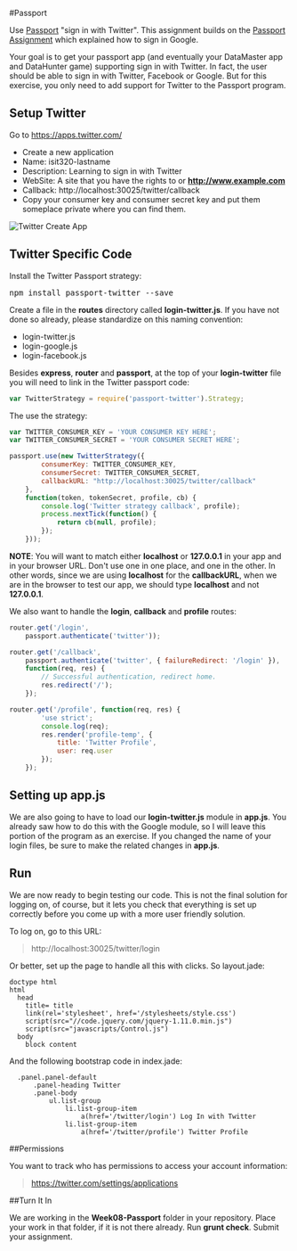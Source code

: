 #Passport

Use [Passport](http://passportjs.org/) "sign in with Twitter". This assignment builds on the [Passport Assignment][passport] which explained how to sign in Google.

Your goal is to get your passport app (and eventually your DataMaster app and DataHunter game) supporting sign in with Twitter. In fact, the user should be able to sign in with Twitter, Facebook or Google. But for this exercise, you only need to add support for Twitter to the Passport program.

[passport]: http://www.ccalvert.net/books/CloudNotes/Assignments/Passport.html

## Setup Twitter

Go to https://apps.twitter.com/

- Create a new application
- Name: isit320-lastname
- Description: Learning to sign in with Twitter
- WebSite: A site that you have the rights to or **http://www.example.com**
- Callback: http://localhost:30025/twitter/callback
- Copy your consumer key and consumer secret key and put them someplace private where you can find them.

![Twitter Create App](https://s3.amazonaws.com/bucket01.elvenware.com/images/passport-twitter-create-app.png)


## Twitter Specific Code

Install the Twitter Passport strategy:

<pre>
npm install passport-twitter --save
</pre>

Create a file in the **routes** directory called **login-twitter.js**. If you have not done so already, please standardize on this naming convention:

- login-twitter.js
- login-google.js
- login-facebook.js

 Besides **express**, **router** and **passport**, at the top of your **login-twitter** file you will need to link in the Twitter passport code:

```javascript
var TwitterStrategy = require('passport-twitter').Strategy;
```

The use the strategy:

```javascript
var TWITTER_CONSUMER_KEY = 'YOUR CONSUMER KEY HERE';
var TWITTER_CONSUMER_SECRET = 'YOUR CONSUMER SECRET HERE';

passport.use(new TwitterStrategy({
        consumerKey: TWITTER_CONSUMER_KEY,
        consumerSecret: TWITTER_CONSUMER_SECRET,
        callbackURL: "http://localhost:30025/twitter/callback"        
    },
    function(token, tokenSecret, profile, cb) {
        console.log('Twitter strategy callback', profile);
        process.nextTick(function() {
            return cb(null, profile);
        });
    }));

```

**NOTE**: You will want to match either **localhost** or **127.0.0.1** in your app and in your browser URL. Don't use one in one place, and one in the other. In other words, since we are using **localhost** for the **callbackURL**, when we are in the browser to test our app, we should type **localhost** and not **127.0.0.1**.

We also want to handle the **login**, **callback** and **profile** routes:

```javascript
router.get('/login',
    passport.authenticate('twitter'));

router.get('/callback',
    passport.authenticate('twitter', { failureRedirect: '/login' }),
    function(req, res) {
        // Successful authentication, redirect home.
        res.redirect('/');
    });

router.get('/profile', function(req, res) {
        'use strict';
        console.log(req);
        res.render('profile-temp', {
            title: 'Twitter Profile',
            user: req.user
        });
    });
```

## Setting up app.js

We are also going to have to load our **login-twitter.js** module in **app.js**. You already saw how to do this with the Google module, so I will leave this portion of the program as an exercise. If you changed the name of your login files, be sure to make the related changes in **app.js**.

## Run

We are now ready to begin testing our code. This is not the final solution for logging on, of course, but it lets you check that everything is set up correctly before you come up with a more user friendly solution.

To log on, go to this URL:

> http://localhost:30025/twitter/login

Or better, set up the page to handle all this with clicks. So layout.jade:

```
doctype html
html
  head
    title= title
    link(rel='stylesheet', href='/stylesheets/style.css')
    script(src="//code.jquery.com/jquery-1.11.0.min.js")
    script(src="javascripts/Control.js")
  body
    block content
```

And the following bootstrap code in index.jade:

```
  .panel.panel-default
      .panel-heading Twitter
      .panel-body
          ul.list-group
              li.list-group-item
                  a(href='/twitter/login') Log In with Twitter
              li.list-group-item
                  a(href='/twitter/profile') Twitter Profile

```


##Permissions

You want to track who has permissions to access your account information:

> https://twitter.com/settings/applications


##Turn It In

We are working in the **Week08-Passport** folder in your repository. Place your work in that folder, if it is not there already. Run **grunt check**. Submit your assignment.

[1]: http://nodejs.org/api/process.html#process_process_nexttick_callback
